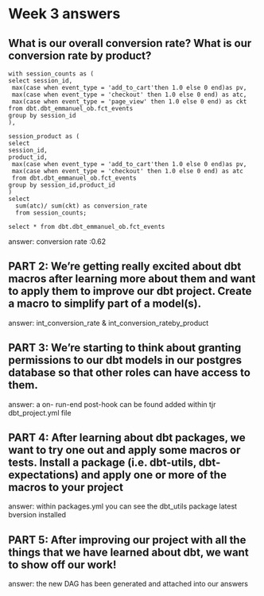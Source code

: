# Week 3 answers
## What is our overall conversion rate? What is our conversion rate by product?
```
with session_counts as (
select session_id,
 max(case when event_type = 'add_to_cart'then 1.0 else 0 end)as pv,
 max(case when event_type = 'checkout' then 1.0 else 0 end) as atc,
 max(case when event_type = 'page_view' then 1.0 else 0 end) as ckt
from dbt.dbt_emmanuel_ob.fct_events
group by session_id
),

session_product as (
select 
session_id,
product_id,
 max(case when event_type = 'add_to_cart'then 1.0 else 0 end)as pv,
 max(case when event_type = 'checkout' then 1.0 else 0 end) as atc
 from dbt.dbt_emmanuel_ob.fct_events
group by session_id,product_id
)
select 
  sum(atc)/ sum(ckt) as conversion_rate
  from session_counts;

select * from dbt.dbt_emmanuel_ob.fct_events

```
answer: conversion rate :0.62

## PART 2: We’re getting really excited about dbt macros after learning more about them and want to apply them to improve our dbt project. Create a macro to simplify part of a model(s).
answer: int_conversion_rate & int_conversion_rateby_product

## PART 3: We’re starting to think about granting permissions to our dbt models in our postgres database so that other roles can have access to them.
answer: a  on- run-end post-hook can be found added within tjr dbt_project.yml file

## PART 4:  After learning about dbt packages, we want to try one out and apply some macros or tests. Install a package (i.e. dbt-utils, dbt-expectations) and apply one or more of the macros to your project
answer: within packages.yml you can see the dbt_utils package latest bversion installed

## PART 5: After improving our project with all the things that we have learned about dbt, we want to show off our work!

answer: the new DAG has been generated and attached into our answers
